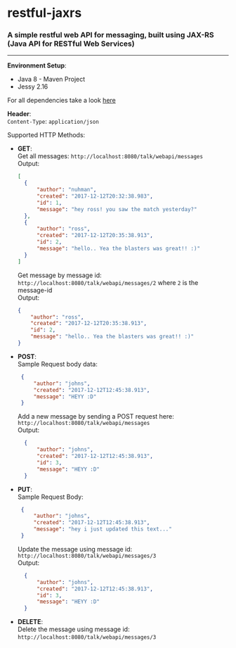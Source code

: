 # restful-jaxrs
### A simple restful web API for messaging, built using JAX-RS (Java API for RESTful Web Services)  
---  

**Environment Setup**:  
* Java 8 - Maven Project
* Jessy 2.16  
  
For all dependencies take a look [here](pom.xml)

**Header**:  
`Content-Type`: `application/json`  
  
Supported HTTP Methods: 
* **GET**:  
  Get all messages: `http://localhost:8080/talk/webapi/messages`  
  Output:  
  ```json
  [
    {
        "author": "nuhman",
        "created": "2017-12-12T20:32:38.983",
        "id": 1,
        "message": "hey ross! you saw the match yesterday?"
    },
    {
        "author": "ross",
        "created": "2017-12-12T20:35:38.913",
        "id": 2,
        "message": "hello.. Yea the blasters was great!! :)"
    }
  ]
  ```  
  Get message by message id: `http://localhost:8080/talk/webapi/messages/2`  where `2` is the message-id  
  Output:  
    ```json  
    {
        "author": "ross",
        "created": "2017-12-12T20:35:38.913",
        "id": 2,
        "message": "hello.. Yea the blasters was great!! :)"
    }
    ```  
* **POST**:   
  Sample Request body data:  
   ```json  
    {
        "author": "johns",
        "created": "2017-12-12T12:45:38.913",        
        "message": "HEYY :D"
    }
    ```  
  Add a new message by sending a POST request here: `http://localhost:8080/talk/webapi/messages`  
  Output:  
  ```json  
    {
        "author": "johns",
        "created": "2017-12-12T12:45:38.913",
        "id": 3,
        "message": "HEYY :D"
    }
    ```  
 * **PUT**:  
   Sample Request Body:  
   ```json  
    {
        "author": "johns",
        "created": "2017-12-12T12:45:38.913",        
        "message": "hey i just updated this text..."
    }
    ```  
    Update the message using message id: `http://localhost:8080/talk/webapi/messages/3`  
    Output:  
    ```json  
      {
          "author": "johns",
          "created": "2017-12-12T12:45:38.913",
          "id": 3,
          "message": "HEYY :D"
      }
      ```  
  * **DELETE**:  
    Delete the message using message id: `http://localhost:8080/talk/webapi/messages/3`  
    
